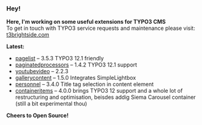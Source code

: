### Hey!

**Here, I'm working on some useful extensions for TYPO3 CMS**<br />To get in touch with TYPO3 service requests and maintenance please visit: [t3brightside.com](https://t3brightside.com)

**Latest:**<br />
- [pagelist](https://github.com/t3brightside/pagelist) – 3.5.3 TYPO3 12.1 friendly<br />
- [paginatedprocessors](https://github.com/t3brightside/paginatedprocessors) – 1.4.2 TYPO3 12.1 support<br />
- [youtubevideo](https://github.com/t3brightside/youtubevideo) – 2.2.3<br />
- [gallerycontent](https://github.com/t3brightside/gallerycontent) – 1.5.0 Integrates SimpleLightbox<br />
- [personnel](https://github.com/t3brightside/personnel) – 3.4.0 Title tag selection in content element<br />
- [containeritems](https://github.com/t3brightside/containeritems) – 4.0.0 brings TYPO3 12 support and a whole lot of restructuring and optimisation, beisdes addig Siema Carousel container (still a bit experimental thou)<br />

**Cheers to Open Source!**
